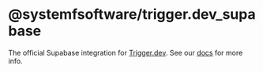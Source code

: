 # @systemfsoftware/trigger.dev_supabase

The official Supabase integration for [Trigger.dev](https://trigger.dev). See our [docs](https://trigger.dev/docs/integrations/apis/supabase) for more info.
